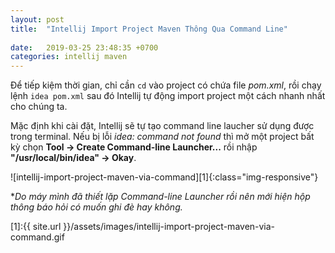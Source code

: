 ```yaml
---
layout: post
title:  "Intellij Import Project Maven Thông Qua Command Line"
 
date:   2019-03-25 23:48:35 +0700
categories: intellij maven
---
```


Để tiếp kiệm thời gian, chỉ cần `cd` vào project có chứa file *pom.xml*, rồi chạy lệnh `idea pom.xml` sau đó Intellij tự động import project một cách nhanh nhất cho chúng ta.

Mặc định khi cài đặt, Intellij sẽ tự tạo command line laucher sử dụng được trong terminal. Nếu bị lỗi *idea: command not found*  thì mở một project bất kỳ chọn **Tool -> Create Command-line Launcher...** rồi nhập **"/usr/local/bin/idea" -> Okay**.

![intellij-import-project-maven-via-command][1]{:class="img-responsive"}

**Do máy mình đã thiết lặp *Command-line Launcher* rồi nên mới hiện hộp thông báo hỏi có muốn ghi đè hay không.*

[1]:{{ site.url }}/assets/images/intellij-import-project-maven-via-command.gif